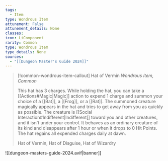 ```yaml
---
tags:
  - Item
type: Wondrous Item
attunement: False
attunement_details: None
classes:
icon: LiComponent
rarity: Common
type: Wondrous Item
type_details: None
sources: 
  - "[[Dungeon Master's Guide 2024]]"
---
```

>[!common-wondrous-item-callout] Hat of Vermin
>_Wondrous Item, Common_
>
>This hat has 3 charges. While holding the hat, you can take a [[Actions#Magic\|Magic]] action to expend 1 charge and summon your choice of a [[Bat]], a [[Frog]], or a [[Rat]]. The summoned creature magically appears in the hat and tries to get away from you as quickly as possible. The creature is [[Social Interaction#Indifferent\|Indifferent]] toward you and other creatures, and it isn't under your control. It behaves as an ordinary creature of its kind and disappears after 1 hour or when it drops to 0 Hit Points. The hat regains all expended charges daily at dawn.
>
>
>Hat of Vermin, Hat of Disguise, Hat of Wizardry
>


![[dungeon-masters-guide-2024.avif|banner]]